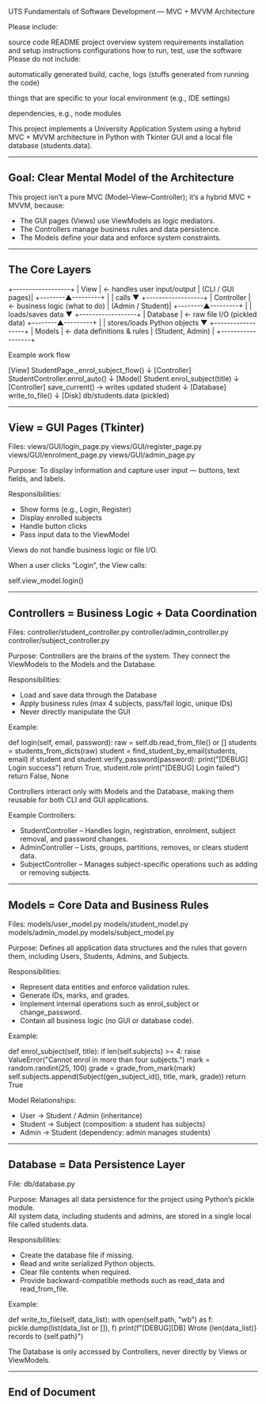 UTS Fundamentals of Software Development — MVC + MVVM Architecture


Please include:

source code
README
project overview
system requirements
installation and setup instructions
configurations
how to run, test, use the software
Please do not include:

automatically generated build, cache, logs (stuffs generated from running the code)

things that are specific to your local environment (e.g., IDE settings)

dependencies, e.g., node modules



This project implements a University Application System using a hybrid MVC + MVVM architecture in Python with Tkinter GUI and a local file database (students.data).

--------------------------------------------------------------------------------
Goal: Clear Mental Model of the Architecture
--------------------------------------------------------------------------------

This project isn’t a pure MVC (Model–View–Controller); it’s a hybrid MVC + MVVM, because:

- The GUI pages (Views) use ViewModels as logic mediators.
- The Controllers manage business rules and data persistence.
- The Models define your data and enforce system constraints.

--------------------------------------------------------------------------------
The Core Layers
--------------------------------------------------------------------------------

+------------------+
|      View        | ← handles user input/output
| (CLI / GUI pages)|
+--------▲---------+
         |
         | calls
         ▼
+------------------+
|    Controller    | ← business logic (what to do)
| (Admin / Student)|
+--------▲---------+
         |
         | loads/saves data
         ▼
+------------------+
|     Database     | ← raw file I/O (pickled data)
+--------▲---------+
         |
         | stores/loads Python objects
         ▼
+------------------+
|      Models      | ← data definitions & rules
| (Student, Admin) |
+------------------+

Example work flow 

[View] StudentPage._enrol_subject_flow()
        ↓
[Controller] StudentController.enrol_auto()
        ↓
[Model] Student.enrol_subject(title)
        ↓
[Controller] save_current() → writes updated student
        ↓
[Database] write_to_file()
        ↓
[Disk] db/students.data (pickled)

--------------------------------------------------------------------------------
View = GUI Pages (Tkinter)
--------------------------------------------------------------------------------

Files:
views/GUI/login_page.py
views/GUI/register_page.py
views/GUI/enrolment_page.py
views/GUI/admin_page.py

Purpose:
To display information and capture user input — buttons, text fields, and labels.

Responsibilities:
- Show forms (e.g., Login, Register)
- Display enrolled subjects
- Handle button clicks
- Pass input data to the ViewModel

Views do not handle business logic or file I/O.

When a user clicks “Login”, the View calls:

self.view_model.login()

--------------------------------------------------------------------------------
Controllers = Business Logic + Data Coordination
--------------------------------------------------------------------------------

Files:
controller/student_controller.py
controller/admin_controller.py
controller/subject_controller.py

Purpose:
Controllers are the brains of the system. They connect the ViewModels to the Models and the Database.

Responsibilities:
- Load and save data through the Database
- Apply business rules (max 4 subjects, pass/fail logic, unique IDs)
- Never directly manipulate the GUI

Example:

def login(self, email, password):
    raw = self.db.read_from_file() or []
    students = students_from_dicts(raw)
    student = find_student_by_email(students, email)
    if student and student.verify_password(password):
        print("[DEBUG] Login success")
        return True, student.role
    print("[DEBUG] Login failed")
    return False, None

Controllers interact only with Models and the Database, making them reusable for both CLI and GUI applications.

Example Controllers:
- StudentController – Handles login, registration, enrolment, subject removal, and password changes.
- AdminController – Lists, groups, partitions, removes, or clears student data.
- SubjectController – Manages subject-specific operations such as adding or removing subjects.


--------------------------------------------------------------------------------
Models = Core Data and Business Rules
--------------------------------------------------------------------------------

Files:
models/user_model.py
models/student_model.py
models/admin_model.py
models/subject_model.py

Purpose:
Defines all application data structures and the rules that govern them, including Users, Students, Admins, and Subjects.

Responsibilities:
- Represent data entities and enforce validation rules.
- Generate IDs, marks, and grades.
- Implement internal operations such as enrol_subject or change_password.
- Contain all business logic (no GUI or database code).

Example:

def enrol_subject(self, title):
    if len(self.subjects) >= 4:
        raise ValueError("Cannot enrol in more than four subjects.")
    mark = random.randint(25, 100)
    grade = grade_from_mark(mark)
    self.subjects.append(Subject(gen_subject_id(), title, mark, grade))
    return True

Model Relationships:
- User → Student / Admin (inheritance)
- Student → Subject (composition: a student has subjects)
- Admin → Student (dependency: admin manages students)

--------------------------------------------------------------------------------
Database = Data Persistence Layer
--------------------------------------------------------------------------------

File:
db/database.py

Purpose:
Manages all data persistence for the project using Python’s pickle module.  
All system data, including students and admins, are stored in a single local file called students.data.

Responsibilities:
- Create the database file if missing.
- Read and write serialized Python objects.
- Clear file contents when required.
- Provide backward-compatible methods such as read_data and read_from_file.

Example:

def write_to_file(self, data_list):
    with open(self.path, "wb") as f:
        pickle.dump(list(data_list or []), f)
    print(f"[DEBUG][DB] Wrote {len(data_list)} records to {self.path}")

The Database is only accessed by Controllers, never directly by Views or ViewModels.

--------------------------------------------------------------------------------
End of Document
--------------------------------------------------------------------------------
